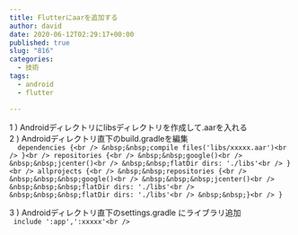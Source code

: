 ```yaml
---
title: Flutterにaarを追加する
author: david
date: 2020-06-12T02:29:17+00:00
published: true
slug: "816"
categories:
  - 技術
tags:
  - android
  - flutter

---
```

1 ) Androidディレクトリにlibsディレクトリを作成して.aarを入れる  
2 ) Androidディレクトリ直下のbuild.gradleを編集  
` 
dependencies {<br />
&nbsp;&nbsp;compile files('libs/xxxxx.aar')<br />
}<br />
repositories {<br />
&nbsp;&nbsp;google()<br />
&nbsp;&nbsp;jcenter()<br />
&nbsp;&nbsp;flatDir dirs: './libs'<br />
}<br />
allprojects {<br />
&nbsp;&nbsp;repositories {<br />
&nbsp;&nbsp;&nbsp;google()<br />
&nbsp;&nbsp;&nbsp;jcenter()<br />
&nbsp;&nbsp;&nbsp;flatDir dirs: './libs'<br />
&nbsp;&nbsp;&nbsp;flatDir dirs: './libs'<br />
&nbsp;&nbsp;}<br />
}` 

3 ) Androidディレクトリ直下のsettings.gradle にライブラリ追加  
` 
include ':app',':xxxxx'<br />
`